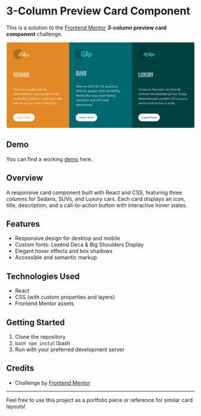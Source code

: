 # 3-Column Preview Card Component

This is a solution to the [Frontend Mentor](https://www.frontendmentor.io/challenges/3column-preview-card-component-pH92eAR2-) **3-column preview card component** challenge.

![Design preview](preview.png)

## Demo

You can find a working [demo](https://furkanssarri-3-col-card.netlify.app/) here.

## Overview

A responsive card component built with React and CSS, featuring three columns for Sedans, SUVs, and Luxury cars. Each card displays an icon, title, description, and a call-to-action button with interactive hover states.

## Features

- Responsive design for desktop and mobile
- Custom fonts: Lexend Deca & Big Shoulders Display
- Elegant hover effects and box shadows
- Accessible and semantic markup

## Technologies Used

- React
- CSS (with custom properties and layers)
- Frontend Mentor assets

## Getting Started

1. Clone the repository
2. `bash npm install`bash
3. Run with your preferred development server

## Credits

- Challenge by [Frontend Mentor](https://www.frontendmentor.io)

---

Feel free to use this project as a portfolio piece or reference for similar card layouts!
